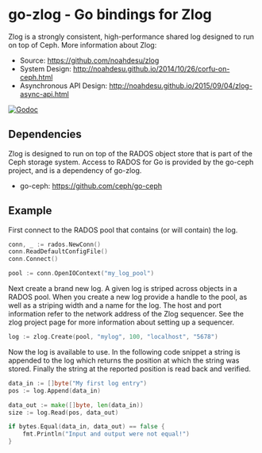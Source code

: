 # go-zlog - Go bindings for Zlog

Zlog is a strongly consistent, high-performance shared log designed to run on
top of Ceph. More information about Zlog:

* Source: https://github.com/noahdesu/zlog
* System Design: http://noahdesu.github.io/2014/10/26/corfu-on-ceph.html
* Asynchronous API Design: http://noahdesu.github.io/2015/09/04/zlog-async-api.html

[![Godoc](http://img.shields.io/badge/godoc-reference-blue.svg?style=flat)](https://godoc.org/github.com/noahdesu/go-zlog)

## Dependencies

Zlog is designed to run on top of the RADOS object store that is part of the
Ceph storage system. Access to RADOS for Go is provided by the go-ceph
project, and is a dependency of go-zlog.

* go-ceph: https://github.com/ceph/go-ceph

## Example

First connect to the RADOS pool that contains (or will contain) the log.

```go
conn, _ := rados.NewConn()
conn.ReadDefaultConfigFile()
conn.Connect()

pool := conn.OpenIOContext("my_log_pool")
```

Next create a brand new log. A given log is striped across objects in a RADOS
pool.  When you create a new log provide a handle to the pool, as well as a
striping width and a name for the log. The host and port information refer to
the network address of the Zlog sequencer. See the zlog project page for more
information about setting up a sequencer.

```go
log := zlog.Create(pool, "mylog", 100, "localhost", "5678")
```

Now the log is available to use. In the following code snippet a string is
appended to the log which returns the position at which the string was stored.
Finally the string at the reported position is read back and verified.

```go
data_in := []byte("My first log entry")
pos := log.Append(data_in)

data_out := make([]byte, len(data_in))
size := log.Read(pos, data_out)

if bytes.Equal(data_in, data_out) == false {
    fmt.Println("Input and output were not equal!")
}
```
